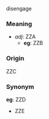 disengage
### Meaning
+ _adj_: ZZA
	+ __eg__: ZZB

### Origin

ZZC

### Synonym

__eg__: ZZD

+ ZZE


